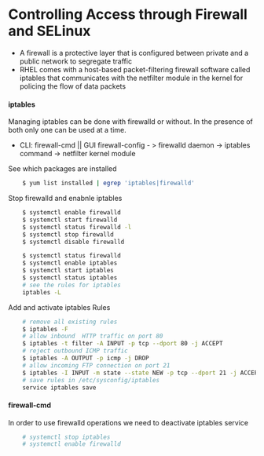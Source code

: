 # Controlling Access through Firewall and SELinux

* A firewall is a protective layer that is configured between private and a public network to segregate traffic
* RHEL comes with a host-based packet-filtering firewall software called iptables that communicates with the netfilter module in the kernel for policing the flow of data packets

####  iptables

Managing iptables can be done with firewalld or without. In the presence of both  only one can be used at a time.

* CLI: firewall-cmd || GUI firewall-config - > firewalld daemon -> iptables command -> netfilter kernel module

See which packages are installed 
```bash
    $ yum list installed | egrep 'iptables|firewalld'
```

Stop firewalld and enabnle iptables
```bash
    $ systemctl enable firewalld
    $ systemctl start firewalld
    $ systemctl status firewalld -l
    $ systemctl stop firewalld
    $ systemctl disable firewalld

    $ systemctl status firewalld
    $ systemctl enable iptables
    $ systemctl start iptables
    $ systemctl status iptables
    # see the rules for iptables
    iptables -L
```

Add and activate iptables Rules
```bash
    # remove all existing rules
    $ iptables -F
    # allow inbound  HTTP traffic on port 80
    $ iptables -t filter -A INPUT -p tcp --dport 80 -j ACCEPT
    # reject outbound ICMP traffic
    $ iptables -A OUTPUT -p icmp -j DROP
    # allow incoming FTP connection on port 21
    $ iptables -I INPUT -m state --state NEW -p tcp --dport 21 -j ACCEPT
    # save rules in /etc/sysconfig/iptables
    service iptables save
```

#### firewall-cmd

In order to use firewalld operations we need to deactivate iptables service

```bash
    # systemctl stop iptables
    # systemctl enable firewalld
```
